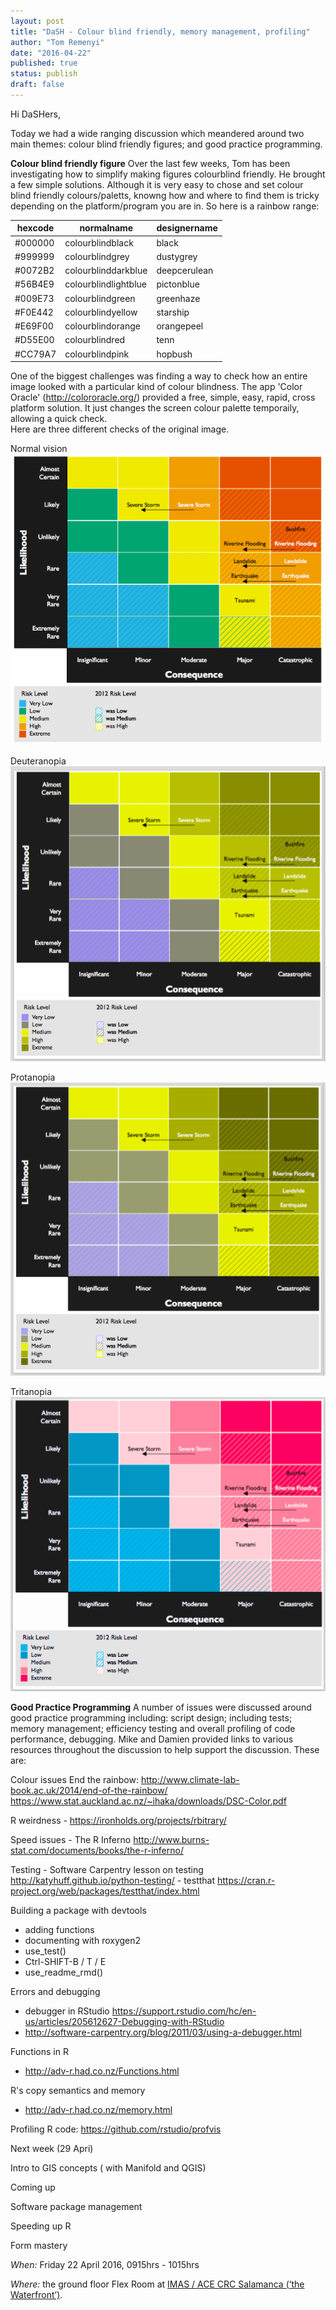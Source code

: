 ```yaml
---
layout: post
title: "DaSH - Colour blind friendly, memory management, profiling"
author: "Tom Remenyi"
date: "2016-04-22"
published: true
status: publish
draft: false
---
```

 
Hi DaSHers, 

Today we had a wide ranging discussion which meandered around two main themes:  colour blind friendly figures; and good practice programming.

**Colour blind friendly figure**
Over the last few weeks, Tom has been investigating how to simplify making figures colourblind friendly. He brought a few simple solutions.  Although it is very easy to chose and set colour blind friendly colours/paletts, knowng how and where to find them is tricky depending on the platform/program you are in.  So here is a rainbow range:

hexcode|normalname|designername
---|---|---
#000000|colourblindblack|black
#999999|colourblindgrey|dustygrey
#0072B2|colourblinddarkblue|deepcerulean
#56B4E9|colourblindlightblue|pictonblue
#009E73|colourblindgreen|greenhaze
#F0E442|colourblindyellow|starship
#E69F00|colourblindorange|orangepeel
#D55E00|colourblindred|tenn
#CC79A7|colourblindpink|hopbush

One of the biggest challenges was finding a way to check how an entire image looked with a particular kind of colour blindness.  The app 'Color Oracle' (http://colororacle.org/) provided a free, simple, easy, rapid, cross platform solution. It just changes the screen colour palette temporaily, allowing a quick check.  
Here are three different checks of the original image.  

Normal vision
![imageref](/figures/colourblindfriendly/TSNDRA_normal_vision_colours.png)

Deuteranopia
![imageref](/figures/colourblindfriendly/TSNDRA_colorblind_test_1.png)

Protanopia
![imageref](/figures/colourblindfriendly/TSNDRA_colorblind_test_2.png)

Tritanopia
![imageref](/figures/colourblindfriendly/TSNDRA_colorblind_test_3.png)

**Good Practice Programming**
A number of issues were discussed around good practice programming including: script design; including tests; memory management; efficiency testing and overall profiling of code performance, debugging. Mike and Damien provided links to various resources throughout the discussion to help support the discussion.  These are:

Colour issues 
   End the rainbow: http://www.climate-lab-book.ac.uk/2014/end-of-the-rainbow/
   https://www.stat.auckland.ac.nz/~ihaka/downloads/DSC-Color.pdf

R weirdness - https://ironholds.org/projects/rbitrary/

Speed issues - The R Inferno http://www.burns-stat.com/documents/books/the-r-inferno/

Testing - Software Carpentry lesson on testing  http://katyhuff.github.io/python-testing/
        - testthat https://cran.r-project.org/web/packages/testthat/index.html

Building a package with devtools
   - adding functions
   - documenting with roxygen2
   - use_test()
   - Ctrl-SHIFT-B / T / E
   - use_readme_rmd()

Errors and debugging
 - debugger in RStudio https://support.rstudio.com/hc/en-us/articles/205612627-Debugging-with-RStudio
 - http://software-carpentry.org/blog/2011/03/using-a-debugger.html

Functions in R
 - http://adv-r.had.co.nz/Functions.html

R's copy semantics and memory
  - http://adv-r.had.co.nz/memory.html

Profiling R code: https://github.com/rstudio/profvis
 

Next week (29 Apri)

Intro to GIS concepts ( with Manifold and QGIS)

Coming up

Software package management 

Speeding up R

Form mastery


  
*When:*
Friday 22 April 2016, 0915hrs - 1015hrs

*Where:*
the ground floor Flex Room at [IMAS / ACE CRC Salamanca (‘the Waterfront’)](https://www.google.com.au/maps/place/Antarctic+Climate+%26+Ecosystems+CRC/@-42.8864995,147.3332809,17.25z/data=!4m2!3m1!1s0x0000000000000000:0x6643069d32752fb7).


